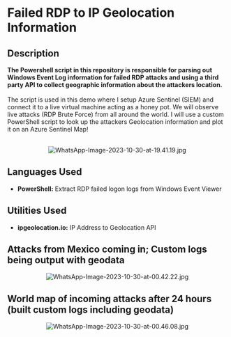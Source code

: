 <h1>Failed RDP to IP Geolocation Information</h1>



<h2>Description</h2>
<b>The Powershell script in this repository is responsible for parsing out Windows Event Log information for failed RDP attacks and using a third party API to collect geographic information about the attackers location.
</b>
<br />
<br />
The script is used in this demo where I setup Azure Sentinel (SIEM) and connect it to a live virtual machine acting as a honey pot.
We will observe live attacks (RDP Brute Force) from all around the world. I will use a custom PowerShell script to
look up the attackers Geolocation information and plot it on an Azure Sentinel Map!
<br />
<br />

<p align="center">
<img src="https://ltdfoto.ru/images/2023/11/20/WhatsApp-Image-2023-10-30-at-19.41.19.jpg" alt="WhatsApp-Image-2023-10-30-at-19.41.19.jpg" border="0" />
</p>
<h2>Languages Used</h2>

- <b>PowerShell:</b> Extract RDP failed logon logs from Windows Event Viewer 

<h2>Utilities Used</h2>

- <b>ipgeolocation.io:</b> IP Address to Geolocation API

<h2>Attacks from Mexico coming in; Custom logs being output with geodata</h2>

<p align="center">
<img src="https://ltdfoto.ru/images/2023/11/20/WhatsApp-Image-2023-10-30-at-00.42.22.jpg" alt="WhatsApp-Image-2023-10-30-at-00.42.22.jpg" border="0" />
</p>

<h2>World map of incoming attacks after 24 hours (built custom logs including geodata)</h2>

<p align="center">
<img src="https://ltdfoto.ru/images/2023/12/13/WhatsApp-Image-2023-10-30-at-00.46.08.jpg" alt="WhatsApp-Image-2023-10-30-at-00.46.08.jpg" border="0" />
</p>


<!--
 ```diff
- text in red
+ text in green
! text in orange
# text in gray
@@ text in purple (and bold)@@
```
--!>
